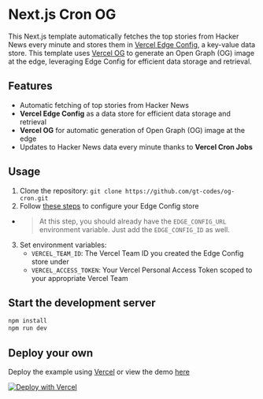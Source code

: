 # Next.js Cron OG

This Next.js template automatically fetches the top stories from Hacker News every minute and stores them in [Vercel Edge Config](https://vercel.com/docs/concepts/edge-network/edge-config), a key-value data store. This template uses [Vercel OG](https://vercel.com/docs/concepts/functions/edge-functions/og-image-generation) to generate an Open Graph (OG) image at the edge, leveraging Edge Config for efficient data storage and retrieval.

## Features

-   Automatic fetching of top stories from Hacker News
-   **Vercel Edge Config** as a data store for efficient data storage and retrieval
-   **Vercel OG** for automatic generation of Open Graph (OG) image at the edge
-   Updates to Hacker News data every minute thanks to **Vercel Cron Jobs**

## Usage

1. Clone the repository: `git clone https://github.com/gt-codes/og-cron.git`
2. Follow [these steps](https://vercel.com/docs/concepts/edge-network/edge-config/get-started#create-an-edge-config-in-your-account) to configure your Edge Config store

-   > At this step, you should already have the `EDGE_CONFIG_URL` environment variable. Just add the `EDGE_CONFIG_ID` as well.

3. Set environment variables:
    - `VERCEL_TEAM_ID`: The Vercel Team ID you created the Edge Config store under
    - `VERCEL_ACCESS_TOKEN`: Your Vercel Personal Access Token scoped to your appropriate Vercel Team

## Start the development server

```bash
npm install
npm run dev
```

## Deploy your own

Deploy the example using [Vercel](https://vercel.com?utm_source=github&utm_medium=readme&utm_campaign=next-example) or view the demo [here](https://cron.vercel.zone/)

[![Deploy with Vercel](https://vercel.com/button)](https://vercel.com/new/git/external?repository-url=https://github.com/gt-codes/og-cron&project-name=og-cron&repository-name=og-cron&env=VERCEL_TEAM_ID,VERCEL_ACCESS_TOKEN&envDescription=API%20Keys%20from%20your%20Vercel%20account%20needed%20to%20run%20this%20application.)
